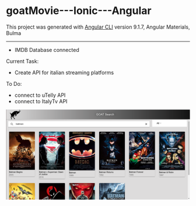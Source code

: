 # goatMovie---Ionic---Angular

This project was generated with 
[Angular CLI](https://github.com/angular/angular-cli) version 9.1.7, 
Angular Materials,
Bulma

---

- IMDB Database connected

Current Task:
- Create API for italian streaming platforms

To Do:
- connect to uTelly API
- connect to ItalyTv API

![image](/goatMovie.png?raw=true)
